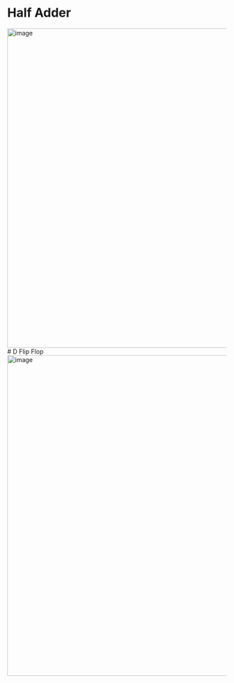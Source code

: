 # Half Adder
<img width="734" alt="image" src="https://github.com/user-attachments/assets/b1e36d1f-bfee-4cf2-9112-d845c308005f" />
# D Flip Flop

<img width="737" alt="image" src="https://github.com/user-attachments/assets/c7039fed-45d5-418c-bb37-33906d2d3eba" />
